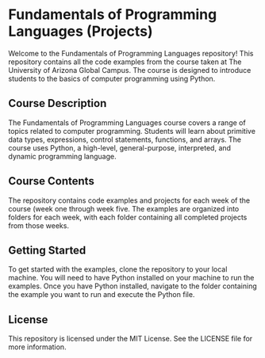 # Fundamentals of Programming Languages (Projects)
Welcome to the Fundamentals of Programming Languages repository! This repository contains all the code examples from the course taken at The University of Arizona Global Campus. The course is designed to introduce students to the basics of computer programming using Python.
## Course Description
The Fundamentals of Programming Languages course covers a range of topics related to computer programming. Students will learn about primitive data types, expressions, control statements, functions, and arrays. The course uses Python, a high-level, general-purpose, interpreted, and dynamic programming language.
## Course Contents
The repository contains code examples and projects for each week of the course (week one through week five. The examples are organized into folders for each week, with each folder containing all completed projects from those weeks.
## Getting Started
To get started with the examples, clone the repository to your local machine. You will need to have Python installed on your machine to run the examples. Once you have Python installed, navigate to the folder containing the example you want to run and execute the Python file.
## License
This repository is licensed under the MIT License. See the LICENSE file for more information.
